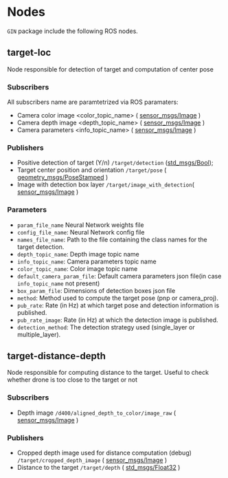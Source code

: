 # Nodes 

`GIN` package include the following ROS nodes.

## target-loc

Node responsible for detection of target and computation of center pose

### Subscribers

All subscribers name are paramtetrized via ROS paramaters:

- Camera color image <color_topic_name> ( [sensor_msgs/Image](http://docs.ros.org/en/noetic/api/sensor_msgs/html/msg/Image.html) )
- Camera depth image  <depth_topic_name> ( [sensor_msgs/Image](http://docs.ros.org/en/noetic/api/sensor_msgs/html/msg/Image.html) )
- Camera parameters <info_topic_name> ( [sensor_msgs/Image](http://docs.ros.org/en/noetic/api/sensor_msgs/html/msg/Image.html) )


### Publishers

- Positive detection of target (Y/n) `/target/detection` ([std_msgs/Bool](http://docs.ros.org/en/noetic/api/std_msgs/html/msg/Bool.html));
- Target center position and orientation `/target/pose` ( [geometry_msgs/PoseStamped](http://docs.ros.org/kinetic/api/geometry_msgs/html/msg/PoseStamped.html) )
- Image with detection box layer `/target/image_with_detection`( [sensor_msgs/Image](http://docs.ros.org/en/noetic/api/sensor_msgs/html/msg/Image.html) )
  
### Parameters

- `param_file_name` Neural Network weights file
- `config_file_name`: Neural Network config file
- `names_file_name`: Path to the file containing the class names for the target detection.
- `depth_topic_name`: Depth image topic name
- `info_topic_name`: Camera parameters topic name 
- `color_topic_name`: Color image topic name
- `default_camera_param_file`: Default camera parameters json file(in case `info_topic_name` not present)
- `box_param_file`: Dimensions of detection boxes json file
- `method`: Method used to compute the target pose (pnp or camera_proj).
- `pub_rate`: Rate (in Hz) at which target pose and detection information is published.
- `pub_rate_image`: Rate (in Hz) at which the detection image is published.
- `detection_method`: The detection strategy used (single_layer or multiple_layer).

## target-distance-depth

Node responsible for computing distance to the target.
Useful to check whether drone is too close to the target or not

### Subscribers

- Depth image `/d400/aligned_depth_to_color/image_raw` ( [sensor_msgs/Image](http://docs.ros.org/en/noetic/api/sensor_msgs/html/msg/Image.html) )

### Publishers

- Cropped depth image used for distance computation (debug) `/target/cropped_depth_image` ( [sensor_msgs/Image](http://docs.ros.org/en/noetic/api/sensor_msgs/html/msg/Image.html) )
- Distance to the target `/target/depth` ( [std_msgs/Float32](http://docs.ros.org/en/noetic/api/std_msgs/html/msg/Float32.html) )